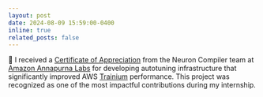 ```yaml
---
layout: post
date: 2024-08-09 15:59:00-0400
inline: true
related_posts: false
---
```


🚀 I received a [Certificate of Appreciation](../assets/pdf/intern_certificate.pdf) from the Neuron Compiler team at [Amazon Annapurna Labs](https://www.amazon.jobs/content/en/teams/amazon-web-services/annapurna-labs) for developing autotuning infrastructure that significantly improved AWS [Trainium](https://aws.amazon.com/machine-learning/trainium/?nc1=h_ls) performance. This project was recognized as one of the most impactful contributions during my internship.
